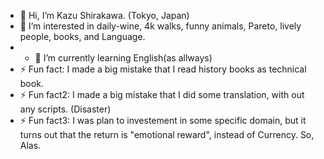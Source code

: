 - 👋 Hi, I’m Kazu Shirakawa. (Tokyo, Japan)
- 👀 I’m interested in daily-wine, 4k walks, funny animals, Pareto, lively people, books, and Language.
- - 🌱 I’m currently learning English(as allways)
- ⚡ Fun fact: I made a big mistake that I read history books as technical book.
- ⚡ Fun fact2: I made a big mistake that I did some translation, with out any scripts. (Disaster)
- ⚡ Fun fact3: I was plan to investement in some specific domain, but it turns out that the return is "emotional reward", instead of Currency. So, Alas.
<!---
KazuShira1984/KazuShira1984 is a ✨ special ✨ repository because its `README.md` (this file) appears on your GitHub profile.
You can click the Preview link to take a look at your changes.
--->
